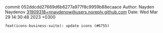 commit 052ddcdd27669d6b6277a977f8c9959b88ecaace
Author: Nayden Naydenov <31909318+nnaydenow@users.noreply.github.com>
Date:   Wed Mar 29 14:30:48 2023 +0300

    feat(icons-business-suite): update icons (#6755)
